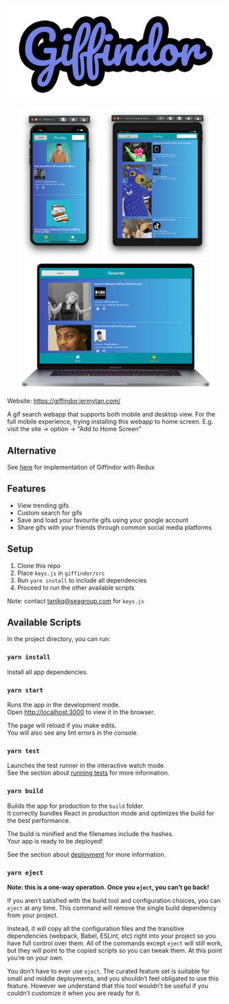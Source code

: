 <p align="center">
  <img src="./media/giffindor-logo.png" alt="Giffindor" width="500"/>
</p>

<p align="center">
  <img src="./media/iPhone.png" alt="iPhone" height="350"/>
  <img src="./media/iPad.png" alt="iPad" height="350"/>
  <img src="./media/macbook.png" alt="Macbook" height="300"/>
</p>

Website: <https://giffindor.jermytan.com/>

A gif search webapp that supports both mobile and desktop view. For the full mobile experience, trying installing this webapp to home screen. E.g. visit the site -> option -> "Add to Home Screen"

## Alternative

See [here](https://git.garena.com/tanjkq/giffindor/tree/redux) for implementation of Giffindor with Redux

## Features

- View trending gifs
- Custom search for gifs
- Save and load your favourite gifs using your google account
- Share gifs with your friends through common social media platforms

## Setup

1. Clone this repo
2. Place `keys.js` in `giffindor/src`
3. Run `yarn install` to include all dependencies
3. Proceed to run the other available scripts

Note: contact <tanjkq@seagroup.com> for `keys.js`

## Available Scripts

In the project directory, you can run:

### `yarn install`

Install all app dependencies.

### `yarn start`

Runs the app in the development mode.<br />
Open [http://localhost:3000](http://localhost:3000) to view it in the browser.

The page will reload if you make edits.<br />
You will also see any lint errors in the console.

### `yarn test`

Launches the test runner in the interactive watch mode.<br />
See the section about [running tests](https://facebook.github.io/create-react-app/docs/running-tests) for more information.

### `yarn build`

Builds the app for production to the `build` folder.<br />
It correctly bundles React in production mode and optimizes the build for the best performance.

The build is minified and the filenames include the hashes.<br />
Your app is ready to be deployed!

See the section about [deployment](https://facebook.github.io/create-react-app/docs/deployment) for more information.

### `yarn eject`

**Note: this is a one-way operation. Once you `eject`, you can’t go back!**

If you aren’t satisfied with the build tool and configuration choices, you can `eject` at any time. This command will remove the single build dependency from your project.

Instead, it will copy all the configuration files and the transitive dependencies (webpack, Babel, ESLint, etc) right into your project so you have full control over them. All of the commands except `eject` will still work, but they will point to the copied scripts so you can tweak them. At this point you’re on your own.

You don’t have to ever use `eject`. The curated feature set is suitable for small and middle deployments, and you shouldn’t feel obligated to use this feature. However we understand that this tool wouldn’t be useful if you couldn’t customize it when you are ready for it.


